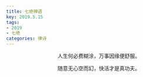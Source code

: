 ```yaml
---
title: 七绝禅语
key: 2019.5.15
tags: 
- 2019
- 七绝
categories: 律诗
---
```


<p align="center">人生何必费糊涂，万事因缘便舒服。
</p>
<p align="center">随意无心空而幻，快活才是真功夫。
</p>

